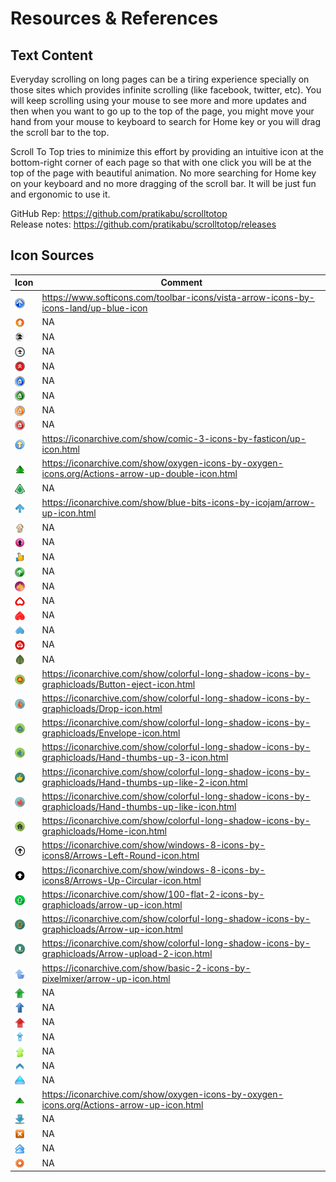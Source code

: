 # Resources & References

## Text Content
Everyday scrolling on long pages can be a tiring experience specially on those sites which provides infinite scrolling (like facebook, twitter, etc). You will keep scrolling using your mouse to see more and more updates and then when you want to go up to the top of the page, you might move your hand from your mouse to keyboard to search for Home key or you will drag the scroll bar to the top.

Scroll To Top tries to minimize this effort by providing an intuitive icon at the bottom-right corner of each page so that with one click you will be at the top of the page with beautiful animation. No more searching for Home key on your keyboard and no more dragging of the scroll bar. It will be just fun and ergonomic to use it.

GitHub Rep: https://github.com/pratikabu/scrolltotop <br>
Release notes: https://github.com/pratikabu/scrolltotop/releases


## Icon Sources

| Icon | Comment |
| ---- | ------ |
| <img valign="middle" src="../src/icons/pratikabu-stt-32-1.png" width="16px"> | https://www.softicons.com/toolbar-icons/vista-arrow-icons-by-icons-land/up-blue-icon |
| <img valign="middle" src="../src/icons/pratikabu-stt-32-2.png" width="16px"> | NA |
| <img valign="middle" src="../src/icons/pratikabu-stt-32-3.png" width="16px"> | NA |
| <img valign="middle" src="../src/icons/pratikabu-stt-32-4.png" width="16px"> | NA |
| <img valign="middle" src="../src/icons/pratikabu-stt-32-5.png" width="16px"> | NA |
| <img valign="middle" src="../src/icons/pratikabu-stt-32-6.png" width="16px"> | NA |
| <img valign="middle" src="../src/icons/pratikabu-stt-32-7.png" width="16px"> | NA |
| <img valign="middle" src="../src/icons/pratikabu-stt-32-8.png" width="16px"> | NA |
| <img valign="middle" src="../src/icons/pratikabu-stt-32-9.png" width="16px"> | NA |
| <img valign="middle" src="../src/icons/pratikabu-stt-32-10.png" width="16px"> | https://iconarchive.com/show/comic-3-icons-by-fasticon/up-icon.html |
| <img valign="middle" src="../src/icons/pratikabu-stt-32-11.png" width="16px"> | https://iconarchive.com/show/oxygen-icons-by-oxygen-icons.org/Actions-arrow-up-double-icon.html |
| <img valign="middle" src="../src/icons/pratikabu-stt-32-12.png" width="16px"> | NA |
| <img valign="middle" src="../src/icons/pratikabu-stt-32-13.png" width="16px"> | https://iconarchive.com/show/blue-bits-icons-by-icojam/arrow-up-icon.html |
| <img valign="middle" src="../src/icons/pratikabu-stt-32-14.png" width="16px"> | NA |
| <img valign="middle" src="../src/icons/pratikabu-stt-32-15.png" width="16px"> | NA |
| <img valign="middle" src="../src/icons/pratikabu-stt-32-16.png" width="16px"> | NA |
| <img valign="middle" src="../src/icons/pratikabu-stt-32-17.png" width="16px"> | NA |
| <img valign="middle" src="../src/icons/pratikabu-stt-32-18.png" width="16px"> | NA |
| <img valign="middle" src="../src/icons/pratikabu-stt-32-19.png" width="16px"> | NA |
| <img valign="middle" src="../src/icons/pratikabu-stt-32-20.png" width="16px"> | NA |
| <img valign="middle" src="../src/icons/pratikabu-stt-32-21.png" width="16px"> | NA |
| <img valign="middle" src="../src/icons/pratikabu-stt-32-22.png" width="16px"> | NA |
| <img valign="middle" src="../src/icons/pratikabu-stt-32-23.png" width="16px"> | NA |
| <img valign="middle" src="../src/icons/pratikabu-stt-32-24.png" width="16px"> | https://iconarchive.com/show/colorful-long-shadow-icons-by-graphicloads/Button-eject-icon.html |
| <img valign="middle" src="../src/icons/pratikabu-stt-32-25.png" width="16px"> | https://iconarchive.com/show/colorful-long-shadow-icons-by-graphicloads/Drop-icon.html |
| <img valign="middle" src="../src/icons/pratikabu-stt-32-26.png" width="16px"> | https://iconarchive.com/show/colorful-long-shadow-icons-by-graphicloads/Envelope-icon.html |
| <img valign="middle" src="../src/icons/pratikabu-stt-32-27.png" width="16px"> | https://iconarchive.com/show/colorful-long-shadow-icons-by-graphicloads/Hand-thumbs-up-3-icon.html |
| <img valign="middle" src="../src/icons/pratikabu-stt-32-28.png" width="16px"> | https://iconarchive.com/show/colorful-long-shadow-icons-by-graphicloads/Hand-thumbs-up-like-2-icon.html |
| <img valign="middle" src="../src/icons/pratikabu-stt-32-29.png" width="16px"> | https://iconarchive.com/show/colorful-long-shadow-icons-by-graphicloads/Hand-thumbs-up-like-icon.html |
| <img valign="middle" src="../src/icons/pratikabu-stt-32-30.png" width="16px"> | https://iconarchive.com/show/colorful-long-shadow-icons-by-graphicloads/Home-icon.html |
| <img valign="middle" src="../src/icons/pratikabu-stt-32-31.png" width="16px"> | https://iconarchive.com/show/windows-8-icons-by-icons8/Arrows-Left-Round-icon.html |
| <img valign="middle" src="../src/icons/pratikabu-stt-32-32.png" width="16px"> | https://iconarchive.com/show/windows-8-icons-by-icons8/Arrows-Up-Circular-icon.html |
| <img valign="middle" src="../src/icons/pratikabu-stt-32-33.png" width="16px"> | https://iconarchive.com/show/100-flat-2-icons-by-graphicloads/arrow-up-icon.html |
| <img valign="middle" src="../src/icons/pratikabu-stt-32-34.png" width="16px"> | https://iconarchive.com/show/colorful-long-shadow-icons-by-graphicloads/Arrow-up-icon.html |
| <img valign="middle" src="../src/icons/pratikabu-stt-32-35.png" width="16px"> | https://iconarchive.com/show/colorful-long-shadow-icons-by-graphicloads/Arrow-upload-2-icon.html |
| <img valign="middle" src="../src/icons/pratikabu-stt-dual-hr-1.png" width="16px"> | https://iconarchive.com/show/basic-2-icons-by-pixelmixer/arrow-up-icon.html |
| <img valign="middle" src="../src/icons/pratikabu-stt-dual-hr-2.png" width="16px"> | NA |
| <img valign="middle" src="../src/icons/pratikabu-stt-dual-hr-3.png" width="16px"> | NA |
| <img valign="middle" src="../src/icons/pratikabu-stt-dual-hr-4.png" width="16px"> | NA |
| <img valign="middle" src="../src/icons/pratikabu-stt-dual-hr-5.png" width="16px"> | NA |
| <img valign="middle" src="../src/icons/pratikabu-stt-dual-hr-6.png" width="16px"> | NA |
| <img valign="middle" src="../src/icons/pratikabu-stt-dual-vr-1.png" width="16px"> | NA |
| <img valign="middle" src="../src/icons/pratikabu-stt-dual-vr-2.png" width="16px"> | NA |
| <img valign="middle" src="../src/icons/pratikabu-stt-dual-vr-3.png" width="16px"> | https://iconarchive.com/show/oxygen-icons-by-oxygen-icons.org/Actions-arrow-up-icon.html |
| <img valign="middle" src="../src/icons/pratikabu-stt-bottom-24.png" width="16px"> | NA |
| <img valign="middle" src="../src/icons/pratikabu-stt-clear-24.png" width="16px"> | NA |
| <img valign="middle" src="../src/icons/pratikabu-stt-pageup-24.png" width="16px"> | NA |
| <img valign="middle" src="../src/icons/pratikabu-stt-settings-24.png" width="16px"> | NA |
